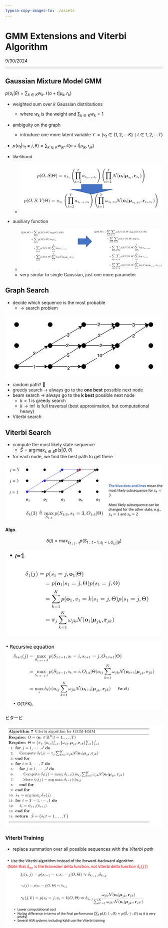 ```yaml
---
typora-copy-images-to: ./assets
---
```


# GMM Extensions and Viterbi Algorithm

9/30/2024

___



## Gaussian Mixture Model GMM

$p(o_t|\theta) = \sum_{k \in K} w_k \mathcal{N}(o+t|\mu_k, r_{k})$

- weighted sum over $k$ Gaussian distributions
  - where $w_k$ is the weight and $\sum_{k \in K} w_k = 1$

- ambiguity on the graph
  - introduce one more latent variable $\mathcal{V} = (v_t \in \{1, 2, \cdots K\} \mid  t \in 1,2,\cdots T)$
- $p(o_t|s_t = j, \theta) = \sum_{k \in K} w_{jk} \mathcal{N}(o+t|\mu_{jk}, r_{jk})$

- likelihood
  - ![image-20240930155041425](./assets/image-20240930155041425.png)
- auxiliary function
  - ![image-20240930155114601](./assets/image-20240930155114601.png)
  - very similar to single Gaussian, just one more parameter





## Graph Search

- decide which sequence is the most probable
  - -> search problem

![image-20240930161458098](./assets/image-20240930161458098.png)

- random path? 🙅‍
- greedy search -> always go to the **one best** possible next node
- beam search ->  always go to the **k best** possible next node
  - $k=1$ is greedy search
  - $k \rightarrow \inf$ is full traversal (best approximation, but computational heavy)
- Viterbi search





## Viterbi Search

- compute the most likely state sequence
  - $\hat S = \arg \max_{s \in S}{p(s|O, \theta)}$
- for each node, we find the best path to get there

![image-20240930162125471](./assets/image-20240930162125471.png)

#### Algo.

$$
\delta(j) = \max_{s_{1:t-1}}{p(S_{1:t-1, s_t = j, O_{i;t}|\theta})}
$$

![image-20240930162546155](./assets/image-20240930162546155.png)

![image-20240930162535262](./assets/image-20240930162535262.png)



ビタービ

![image-20240930163500697](./assets/image-20240930163500697.png)



### Viterbi Training

- replace summation over all possible sequences with the *Viterbi path*

![image-20240930163939352](./assets/image-20240930163939352.png)



